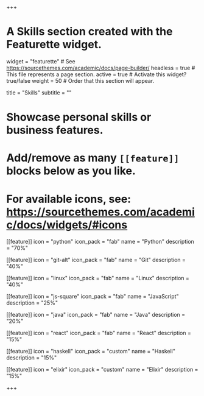 +++
# A Skills section created with the Featurette widget.
widget = "featurette"  # See https://sourcethemes.com/academic/docs/page-builder/
headless = true  # This file represents a page section.
active = true  # Activate this widget? true/false
weight = 50  # Order that this section will appear.

title = "Skills"
subtitle = ""

# Showcase personal skills or business features.
# 
# Add/remove as many `[[feature]]` blocks below as you like.
# 
# For available icons, see: https://sourcethemes.com/academic/docs/widgets/#icons

[[feature]]
  icon = "python"
  icon_pack = "fab"
  name = "Python"
  description = "70%"  

[[feature]]
  icon = "git-alt"
  icon_pack = "fab"
  name = "Git"
  description = "40%"  

[[feature]]
  icon = "linux"
  icon_pack = "fab"
  name = "Linux"
  description = "40%"  

[[feature]]
  icon = "js-square"
  icon_pack = "fab"
  name = "JavaScript"
  description = "25%"  

[[feature]]
  icon = "java"
  icon_pack = "fab"
  name = "Java"
  description = "20%"  

[[feature]]
  icon = "react"
  icon_pack = "fab"
  name = "React"
  description = "15%"  

[[feature]]
  icon = "haskell"
  icon_pack = "custom"
  name = "Haskell"
  description = "15%"  

[[feature]]
  icon = "elixir"
  icon_pack = "custom"
  name = "Elixir"
  description = "15%"  

+++
